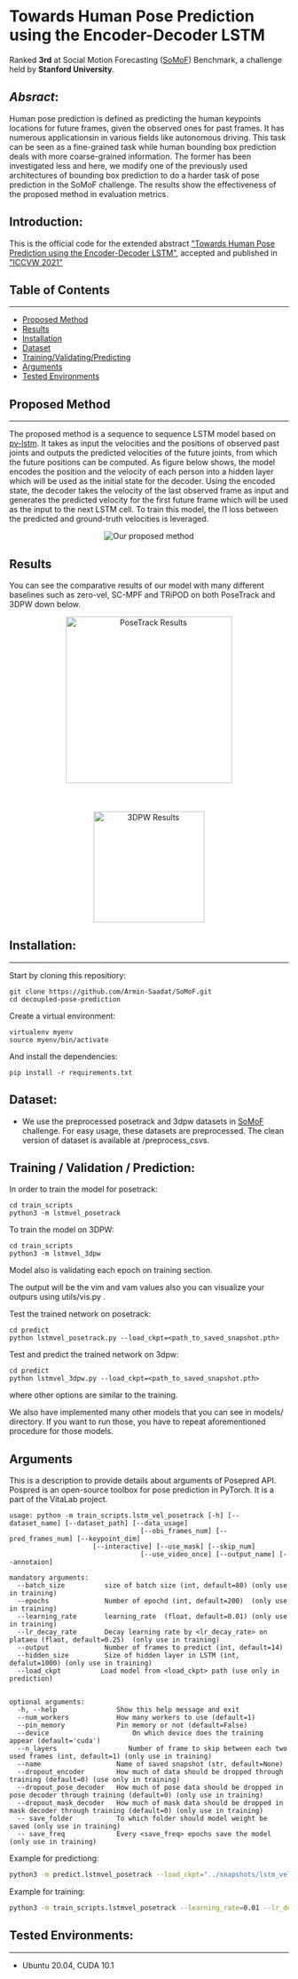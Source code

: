 # Towards Human Pose Prediction using the Encoder-Decoder LSTM 

Ranked <b>3rd</b> at Social Motion Forecasting ([SoMoF](https://somof.stanford.edu/)) Benchmark, a challenge held by <b>Stanford University</b>.

## _Absract_:

Human pose prediction is defined as predicting the human  keypoints  locations  for  future  frames,  given  the  observed ones for past frames.  It has numerous applicationsin in various fields like autonomous driving.  This task can be seen as a fine-grained task while human bounding box prediction  deals  with  more  coarse-grained  information. The former has been investigated less and here, we modify one of the previously used architectures of bounding box prediction to do a harder task of pose prediction in the SoMoF challenge. The results show the effectiveness of the proposed method in evaluation metrics.

## Introduction:
This is the official code for the extended abstract ["Towards Human Pose Prediction using the Encoder-Decoder LSTM"](statics/Towards-human-prediction-using-encoder-decoder-lstm.pdf), accepted and published in ["ICCVW 2021"](https://somof.stanford.edu/workshops/iccv21)

## Table of Contents
------------
<!--   * [Repository Structure](#Repository-Structure) -->
  * [Proposed Method](#Proposed-Method-LSTMV_LAST)
  * [Results](#results)
  * [Installation](#installation)
  * [Dataset](#dataset)
  * [Training/Validating/Predicting](#trainingvalidatingpredicting)
  * [Arguments](#Arguments)
  * [Tested Environments](#tested-environments)

<!-- ## Repository Structure
```
posepred
├── dataloader
│   ├── de_global_dataloader.py         -- dataloader for global part of disentangling model
|   ├── de_local_dataloader.py          -- dataloader for local part of disentangling model
|   ├── de_predict_dataloader.py        -- dataloader for predicting
|   └── lstm_vel_dataloader.py          -- dataloader fo lstm_vel model
├── Posetrack
|   ├── posetrack_test_in.json          -- posetrack dataset that is prepared by SoMoF for the challenge
|   └── ...                             -- argument handler for other modules
├── train_scripts
|   ├── de_global_posetrack.py          -- training global joint for disentangling model on posetrack
|   ├── de_local_posetrack.py           -- training local joints (all except neck-joint) for disentangling model on posetrack
|   ├── lstm_vel_posetrack.py           -- training lstm_vel (proposed method) on posetrack
|   └── lstm_vel_3dpw.py                -- training lstm_vel (proposed method) on 3dpw
├── predict
|   ├── lstm_vel_posetrack.py           -- Predict upon test data in /Posetrack on lstm_vel (main proposed) model
|   ├── lstm+vel_3dpw.py                -- Predict upon test data on lstm_vel (main proposed) model
│   ├── disentangling_posetrack.py      -- Predict upon test data in /Posetrack on disentangling model
|   ├── last_observed_pose.py           -- defining a baseling with repeating last observed pose for all prediction frames
|   ├── last_observed_speed.py          -- defining a baseling with repeating last observed speed for all prediction frames
|   └── ...
├── models
│   ├── decoder.py                      -- base code for decoder
|   ├── encoder.py                      -- base code for encoder
│   ├── disentangle1.py                 -- first disentangle model using pv_lstm structure
|   ├── lstm_vel_3dpw.py                -- Proposed model on 3dpw
|   ├── de_global_posetrack             -- Disentangling model for global joint on poestrack
|   └── de_local_posetrack.py           -- Disentangling model for local joint on poestrack
├── preprocessed_csvs
|   ├── 3dpw_train.csv                  -- preprocessed training set for 3dpw
|   ├── 3dpw_valid.csv                  -- preprocessed validation set for 3dpw
|   ├── posetrack_train.csv             -- preprocessed training set for posetrack
|   └── posetrack_valid.csv             -- preprocessed validation set for posetrack
├── utils
|   ├── visualizer.py                   -- visualizing predicted poses
|   ├── metrics.py                      -- available metrics
|   ├── option.py                       -- parse arguments handler
|   ├── save_load.py                    -- base code for saving and loading models
|   └── others.py                       -- other useful utils

```
 -->
## Proposed Method
-------------
The proposed method is a sequence to sequence LSTM model based on [pv-lstm](https://github.com/vita-epfl/bounding-box-prediction). It takes as input the velocities and the positions of observed past joints and outputs the predicted velocities of the future joints, from which the future positions can be computed. As figure below shows, the model encodes the position and the velocity of each person into a hidden layer which will be used as the initial state for the decoder. Using the encoded state, the decoder takes the velocity of the last observed frame as input and generates the predicted velocity for the first future frame which will be used as the input to the next LSTM cell. To train this model, the l1 loss between the predicted and ground-truth velocities is leveraged.

<p align="center">
	<img src="statics/method.png" alt="Our proposed method"/>
</p>

<!-- ![Our proposed method](statics/method.png) -->


## Results

You can see the comparative results of our model with many different baselines such as zero-vel, SC-MPF and TRiPOD on both PoseTrack and 3DPW down below.   
<p align="center">
	<img height="300" src="statics/result1.png" alt="PoseTrack Results"/>
	<br />
	<br />
	<br />
	<br />
	<img height="200" src="statics/result2.png" alt="3DPW Results"/>
</p>

<!-- ![a](statics/result1.png) -->
<!-- ![b](statics/result2.png) -->

## Installation:
------------
Start by cloning this repositiory:
```
git clone https://github.com/Armin-Saadat/SoMoF.git
cd decoupled-pose-prediction
```
Create a virtual environment:
```
virtualenv myenv
source myenv/bin/activate
```
And install the dependencies:
```
pip install -r requirements.txt
```

## Dataset:
  
  * We use the preprocessed posetrack and 3dpw datasets in [SoMoF](https://somof.stanford.edu/dataset) challenge. For easy usage, these datasets are preprocessed. The clean version of dataset is available at /preprocess_csvs. 
  
## Training / Validation / Prediction:
In order to train the model for posetrack:

```
cd train_scripts
python3 -m lstmvel_posetrack
```

To train the model on 3DPW:

```
cd train_scripts
python3 -m lstmvel_3dpw
```
Model also is validating each epoch on training section.

The output will be the vim and vam values also you can visualize your outpurs using utils/vis.py .

Test the trained network on posetrack:
```
cd predict
python lstmvel_posetrack.py --load_ckpt=<path_to_saved_snapshot.pth>
```

Test and predict the trained network on 3dpw:
```
cd predict
python lstmvel_3dpw.py --load_ckpt=<path_to_saved_snapshot.pth>
```
where other options are similar to the training. 

We also have implemented many other models that you can see in models/ directory. If you want to run those, you have to repeat aforementioned procedure for those models. 
## Arguments
This is a description to provide details about arguments of Posepred API.
Pospred is an open-source toolbox for pose prediction in PyTorch. It is a part of the VitaLab project.
```  
usage: python -m train_scripts.lstm_vel_posetrack [-h] [--dataset_name] [--dataset_path] [--data_usage]                          	
	                             [--obs_frames_num] [--pred_frames_num] [--keypoint_dim]
				     [--interactive] [--use_mask] [--skip_num]  
	                             [--use_video_once] [--output_name] [--annotaion]
  
mandatory arguments:  
  --batch_size          size of batch size (int, default=80) (only use in training) 
  --epochs              Number of epochd (int, default=200)  (only use in training) 
  --learning_rate       learning_rate  (float, default=0.01) (only use in training) 
  --lr_decay_rate       Decay learning rate by <lr_decay_rate> on plataeu (flaot, default=0.25)  (only use in training) 
  --output              Number of frames to predict (int, default=14)     
  --hidden_size         Size of hidden layer in LSTM (int, defalut=1000) (only use in training) 
  --load_ckpt          Load model from <load_ckpt> path (use only in prediction)

    
optional arguments:  
  -h, --help               Show this help message and exit  
  --num_workers            How many workers to use (default=1)
  --pin_memory             Pin memory or not (default=False)
  --device		               On which device does the training appear (default='cuda') 
  --n_layers        	      Number of frame to skip between each two used frames (int, default=1) (only use in training) 
  --name                   Name of saved snapshot (str, default=None)
  --dropout_encoder        How much of data should be dropped through training (default=0) (use only in training)
  --dropout_pose_decoder   How much of pose data should be dropped in pose decoder through training (default=0) (only use in training) 
  --dropout_mask_decoder   How much of mask data should be dropped in mask decoder through training (default=0) (only use in training) 
  -- save_folder           To which folder should model weight be saved (only use in training) 
  -- save_freq             Every <save_freq> epochs save the model (only use in training) 
```  
Example for predictiong:  
```bash  
python3 -m predict.lstmvel_posetrack --load_ckpt="../snapshots/lstm_vel_epoch250.pth"  
```  

Example for training:
```bash
python3 -m train_scripts.lstmvel_posetrack --learning_rate=0.01 --lr_decay_rate=0.8 --batch_size=3000 --save_freq=100 --epochs=250 --name='local_lr0.01_dec0.8'
```

## Tested Environments:
------------
  * Ubuntu 20.04, CUDA 10.1
 
